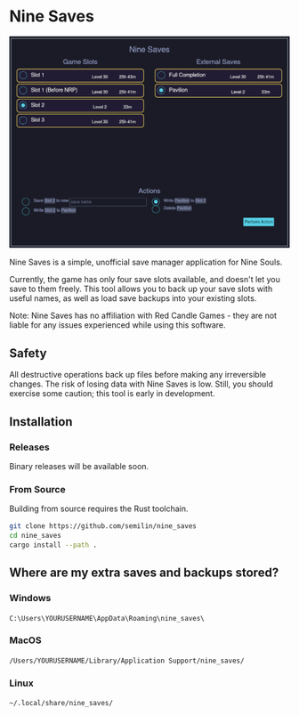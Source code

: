 # Nine Saves 
![Image of GUI](./assets/readme_image.png) 

Nine Saves is a simple, unofficial save manager application for Nine Souls.

Currently, the game has only four save slots available, and doesn't let you save
to them freely. This tool allows you to back up your save slots with
useful names, as well as load save backups into your existing slots.

Note: Nine Saves has no affiliation with Red Candle Games - they are
not liable for any issues experienced while using this software.

## Safety
All destructive operations back up files before making any
irreversible changes. The risk of losing data with Nine Saves is low.
Still, you should exercise some caution; this tool is early in
development.

## Installation
### Releases
Binary releases will be available soon.
### From Source
Building from source requires the Rust toolchain.
```sh
git clone https://github.com/semilin/nine_saves
cd nine_saves
cargo install --path .
```

## Where are my extra saves and backups stored?
### Windows
`C:\Users\YOURUSERNAME\AppData\Roaming\nine_saves\`
### MacOS
`/Users/YOURUSERNAME/Library/Application Support/nine_saves/`
### Linux
`~/.local/share/nine_saves/`
